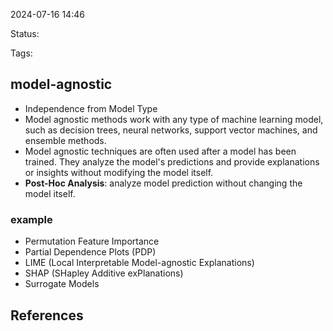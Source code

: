 

2024-07-16 14:46

Status:

Tags:

## model-agnostic



- Independence from Model Type
- Model agnostic methods work with any type of machine learning model, such as decision trees, neural networks, support vector machines, and ensemble methods.
- Model agnostic techniques are often used after a model has been trained. They analyze the model's predictions and provide explanations or insights without modifying the model itself.
- **Post-Hoc Analysis**: analyze model prediction without changing the model itself.
### example
- Permutation Feature Importance
- Partial Dependence Plots (PDP)
- LIME (Local Interpretable Model-agnostic Explanations)
- SHAP (SHapley Additive exPlanations)
- Surrogate Models


## References

